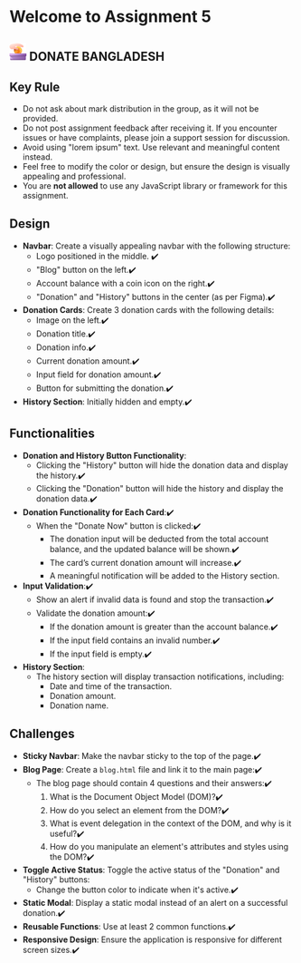 # Welcome to Assignment 5

## <img width=30px src="assets/logo.png"/> DONATE BANGLADESH

## Key Rule

- Do not ask about mark distribution in the group, as it will not be provided.
- Do not post assignment feedback after receiving it. If you encounter issues or have complaints, please join a support session for discussion.
- Avoid using "lorem ipsum" text. Use relevant and meaningful content instead.
- Feel free to modify the color or design, but ensure the design is visually appealing and professional.
- You are **not allowed** to use any JavaScript library or framework for this assignment.

## Design

- **Navbar**: Create a visually appealing navbar with the following structure:
  - Logo positioned in the middle. ✔️
  - "Blog" button on the left.✔️
  - Account balance with a coin icon on the right.✔️
  - "Donation" and "History" buttons in the center (as per Figma).✔️
- **Donation Cards**: Create 3 donation cards with the following details:
  - Image on the left.✔️
  - Donation title.✔️
  - Donation info.✔️
  - Current donation amount.✔️
  - Input field for donation amount.✔️
  - Button for submitting the donation.✔️
- **History Section**: Initially hidden and empty.✔️

## Functionalities

- **Donation and History Button Functionality**:
  - Clicking the "History" button will hide the donation data and display the history.✔️
  - Clicking the "Donation" button will hide the history and display the donation data.✔️
- **Donation Functionality for Each Card**:✔️
  - When the "Donate Now" button is clicked:✔️
    - The donation input will be deducted from the total account balance, and the updated balance will be shown.✔️
    - The card’s current donation amount will increase.✔️
    - A meaningful notification will be added to the History section.
- **Input Validation**:✔️
  - Show an alert if invalid data is found and stop the transaction.✔️
  - Validate the donation amount:✔️
    - If the donation amount is greater than the account balance.✔️
    - If the input field contains an invalid number.✔️
    - If the input field is empty.✔️
- **History Section**:
  - The history section will display transaction notifications, including:
    - Date and time of the transaction.
    - Donation amount.
    - Donation name.

## Challenges

- **Sticky Navbar**: Make the navbar sticky to the top of the page.✔️
- **Blog Page**: Create a `blog.html` file and link it to the main page:✔️
  - The blog page should contain 4 questions and their answers:✔️
    1. What is the Document Object Model (DOM)?✔️
    2. How do you select an element from the DOM?✔️
    3. What is event delegation in the context of the DOM, and why is it useful?✔️
    4. How do you manipulate an element's attributes and styles using the DOM?✔️
- **Toggle Active Status**: Toggle the active status of the "Donation" and "History" buttons:
  - Change the button color to indicate when it's active.✔️
- **Static Modal**: Display a static modal instead of an alert on a successful donation.✔️
- **Reusable Functions**: Use at least 2 common functions.✔️
- **Responsive Design**: Ensure the application is responsive for different screen sizes.✔️
